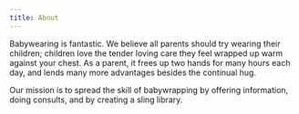 ```yaml
---
title: About
---
```


Babywearing is fantastic. We believe all parents should try wearing their children; children love the tender loving care they feel wrapped up warm against your chest. As a parent, it frees up two hands for many hours each day, and lends many more advantages besides the continual hug.

Our mission is to spread the skill of babywrapping by offering information, doing consults, and by creating a sling library. 
